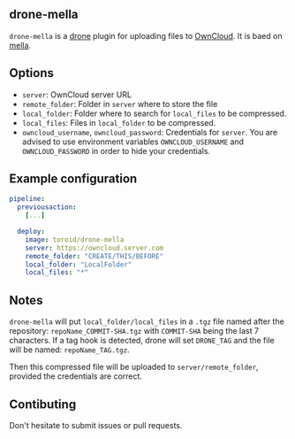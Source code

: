 ## drone-mella
`drone-mella` is a [drone](https://github.com/drone/drone) plugin for uploading files to [OwnCloud](https://owncloud.org/). It is baed on [mella](https://github.com/florianbeer/mella).

## Options

- `server`: OwnCloud server URL
- `remote_folder`: Folder in `server` where to store the file
- `local_folder`: Folder where to search for `local_files` to be compressed.
- `local_files`: Files in `local_folder` to be compressed.
- `owncloud_username`, `owncloud_password`: Credentials for `server`. You are advised to use environment variables `OWNCLOUD_USERNAME` and `OWNCLOUD_PASSWORD` in order to hide your credentials.

## Example configuration

```yml
pipeline:
  previousaction:
    [...]

  deploy:
    image: toroid/drone-mella
    server: https://owncloud.server.com
    remote_folder: "CREATE/THIS/BEFORE"
    local_folder: "LocalFolder"
    local_files: "*"
```

## Notes

`drone-mella` will put `local_folder/local_files` in a `.tgz` file named after the repository: `repoName_COMMIT-SHA.tgz` with `COMMIT-SHA` being the last 7 characters. If a tag hook is detected, drone will set `DRONE_TAG` and the file will be named: `repoName_TAG.tgz`.

Then this compressed file will be uploaded to `server/remote_folder`, provided the credentials are correct.

## Contibuting

Don't hesitate to submit issues or pull requests.